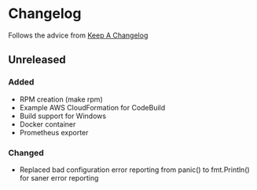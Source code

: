 
# Changelog
Follows the advice from [Keep A Changelog](https://keepachangelog.com/en/1.0.0/)

## Unreleased

### Added
* RPM creation (make rpm)
* Example AWS CloudFormation for CodeBuild
* Build support for Windows
* Docker container
* Prometheus exporter

### Changed
* Replaced bad configuration error reporting from panic() to fmt.Println() for saner error reporting

